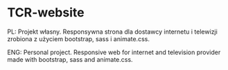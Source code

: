 # TCR-website
PL:
Projekt własny. Responsywna strona dla dostawcy internetu i telewizji zrobiona z użyciem bootstrap, sass i animate.css. 

ENG:
Personal project. Responsive web for internet and television provider made with bootstrap, sass and animate.css. 

